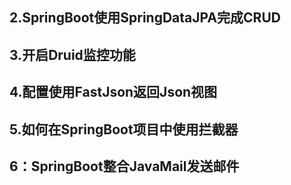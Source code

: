 ## 2.SpringBoot使用SpringDataJPA完成CRUD

## 3.开启Druid监控功能

## 4.配置使用FastJson返回Json视图

## 5.如何在SpringBoot项目中使用拦截器

## 6：SpringBoot整合JavaMail发送邮件